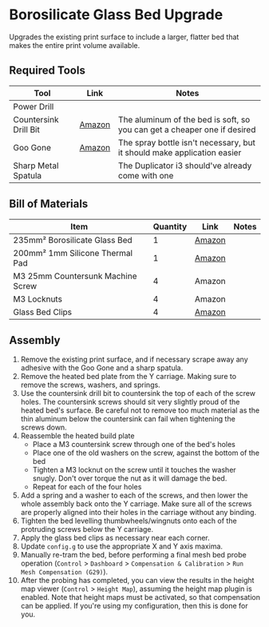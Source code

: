 # Borosilicate Glass Bed Upgrade

Upgrades the existing print surface to include a larger, flatter bed that makes the entire print volume available.

## Required Tools
| Tool | Link | Notes |
| ---- | ---- | ----- |
| Power Drill           |
| Countersink Drill Bit | [Amazon](https://smile.amazon.com/gp/product/B0002EVG0C)                          | The aluminum of the bed is soft, so you can get a cheaper one if desired
| Goo Gone              | [Amazon](https://smile.amazon.com/Goo-Gone-Adhesive-Remover-Spray/dp/B00S9YIQMS)  | The spray bottle isn't necessary, but it should make application easier
| Sharp Metal Spatula   |                                                                                   | The Duplicator i3 should've already come with one

## Bill of Materials
| Item | Quantity | Link | Notes |
| ---- | -------- | ---- | ----- |
| 235mm² Borosilicate Glass Bed     | 1 | [Amazon](https://smile.amazon.com/gp/product/B07JKGNB6W)  |
| 200mm² 1mm Silicone Thermal Pad   | 1 | [Amazon](https://smile.amazon.com/gp/product/B08YJNDLGM)  |
| M3 25mm Countersunk Machine Screw | 4 | Amazon
| M3 Locknuts                       | 4 | Amazon                                                    |
| Glass Bed Clips                   | 4 | [Amazon](https://smile.amazon.com/gp/product/B08W8NXMJC)  |

## Assembly
1. Remove the existing print surface, and if necessary scrape away any adhesive with the Goo Gone and a sharp spatula.
2. Remove the heated bed plate from the Y carriage. Making sure to remove the screws, washers, and springs.
3. Use the countersink drill bit to countersink the top of each of the screw holes. The countersink screws should sit very slightly proud of the heated bed's surface. Be careful not to remove too much material as the thin aluminum below the countersink can fail when tightening the screws down.
4. Reassemble the heated build plate
    - Place a M3 countersink screw through one of the bed's holes
    - Place one of the old washers on the screw, against the bottom of the bed
    - Tighten a M3 locknut on the screw until it touches the washer snugly. Don't over torque the nut as it will damage the bed.
    - Repeat for each of the four holes
5. Add a spring and a washer to each of the screws, and then lower the whole assembly back onto the Y carriage. Make sure all of the screws are properly aligned into their holes in the carriage without any binding.
6. Tighten the bed levelling thumbwheels/wingnuts onto each of the protruding screws below the Y carriage.
7. Apply the glass bed clips as necessary near each corner.
8. Update `config.g` to use the appropriate X and Y axis maxima.
9. Manually re-tram the bed, before performing a final mesh bed probe operation (`Control` > `Dashboard` > `Compensation & Calibration` > `Run Mesh Compensation (G29)`).
10. After the probing has completed, you can view the results in the height map viewer (`Control` > `Height Map`), assuming the height map plugin is enabled. Note that height maps must be activated, so that compensation can be applied. If you're using my configuration, then this is done for you.
